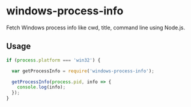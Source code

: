 # windows-process-info

Fetch Windows process info like cwd, title, command line using Node.js.

## Usage

```js
if (process.platform === 'win32') {

  var getProcessInfo = require('windows-process-info');

  getProcessInfo(process.pid, info => {
    console.log(info);
  });
}
```
